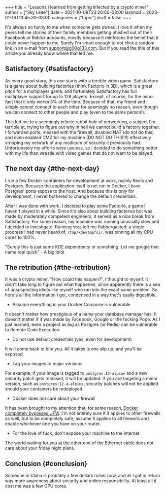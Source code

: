 +++
title = "Lessons I learned from getting infected by a crypto miner"
author = ["Sky Leite"]
date = 2021-10-08T23:26:00-03:00
lastmod = 2023-01-16T13:45:30-03:00
categories = ["topic"]
draft = false
+++

It's always so funny to me when someone gets pwned. I love it when my peers tell me stories of their family members getting phished out of their Facebook or Roblox accounts, mostly because it reinforces the belief that it could never happen to me. Surely I'm smart enough to not click a random link in an e-mail from support@g00g133.com. But if you read the title of this article you already know where that led me.


## Satisfactory {#satisfactory}

As every good story, this one starts with a terrible video game. Satisfactory is a game about building factories (think Factorio in 3D), which is a great pitch for a multiplayer game, and fortunately Satisfactory has full multiplayer support for up to 128 players. Except, of course, for the minor fact that it only works 5% of the time. Because of that, my friend and I simply cannot connect to each other for seemingly no reason, even though we can connect to other people and play (even to the same person!).

This led me to a seemingly infinite rabbit hole of networking, a subject I'm terrible at, trying to figure out why in hell we cannot build a factory together. I forwarded ports, messed with the firewall, disabled NAT (do not do this) and even enabled DMZ for my machine (DO NOT DO THIS!!!) effectively stripping my network of any modicum of security it previously had. Unfortunately my efforts were useless, so I decided to do something better with my life than wrestle with video games that do not want to be played.


## The next day {#the-next-day}

I run a few Docker containers for development at work, mainly Redis and Postgres. Because the application itself is not run in Docker, I have Postgres' ports expose to the host. And because this is only for development, I never bothered to change the default credentials.

After I was done with work, I decided to play some Factorio, a game I haven't played in a while. Since it's also about building factories but was made by moderately competent engineers, it served as a nice break from Satisfactory. For some reason, my machine was running unusually slow and I decided to investigate. Running `htop` left me flabbergasted: a single procress I had never heard of, `/tmp/kdevtmpfsi/`, was pinning all my CPU cores to 100%.

"Surely this is just some KDE dependency or something. Let me google that name real quick" - A big idiot


## The retribution {#the-retribution}

It was a crypto miner. "How could this happen?", I thought to myself. It didn't take long to figure out what happened, since apparently there is a sea of unsuspecting idiots like myself who ran into the exact same problem. So here's all the information I got, condensed in a way that's easily digestible.

-   Assume everything in your Docker Compose is vulnerable

It doesn't matter how prestigious of a name your database manager has. It doesn't matter if it was made by Facebook, Google or the fucking Pope. As I just learned, even a project as big as Postgres (or Redis) can be vulnerable to Remote Code Execution.

-   Do not use default credentials (yes, even for development)

It will come back to bite you. All it takes is one slip up, and you'll be exposed.

-   Tag your images to major versions

For example, if your image is tagged to `postgres:12-alpine` and a new security patch gets released, it will be updated. If you are targeting a minor version, such as `postgres:12.4-alpine`, security patches will not be applied should your containers be redeployed.

-   Docker does not care about your firewall

It has been brought to my attention that, for some reason, [Docker completely bypasses UFW](https://www.techrepublic.com/article/how-to-fix-the-docker-and-ufw-security-flaw/). I'm not entirely sure if it applies to other firewalls as well, but to be completely safe, assume it applies to all firewalls and enable whichever one you have on your router.

-   For the love of fuck, don't expose your machine to the internet

The world waiting for you at the other end of the Ethernet cable does not care about your friday night plans.


## Conclusion {#conclusion}

Someone in China is probably a few dollars richer now, and all I got in return was more awareness about security and online responsibility. At least all it cost me was a few CPU cores.
